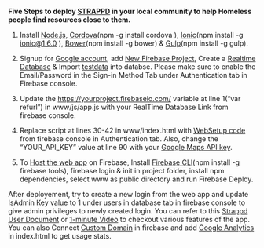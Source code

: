 <B>Five Steps to deploy <a href = "https://strappd.org">STRAPPD</a> in your local community to help Homeless people find resources close to them.</B>

1. Install <a href = "https://nodejs.org/en/download/"> Node.js</a>, <a href = "https://cordova.apache.org/">Cordova</a>(npm -g install cordova ), <a href = "https://ionicframework.com/getting-started">Ionic</a>(npm install -g ionic@1.6.0 ), <a href = "https://bower.io/">Bower</a>(npm install -g bower) & <a href = "https://gulpjs.com/">Gulp</a>(npm install -g gulp). 

2. Signup for <a href="https://accounts.google.com/signup">Google account</a>, add <a href="https://console.firebase.google.com">New Firebase Project</a>, Create a <a href="https://firebase.google.com/docs/database/">Realtime Database</a> & Import <a href="">testdata</a> into databse. Please make sure to enable the Email/Password in the Sign-in Method Tab under Authentication tab in Firebase console.

3. Update the https://yourproject.firebaseio.com/ variable at line 1(“var refurl”) in www/js/app.js with your RealTime Database Link from firebase console.

4. Replace script at lines 30-42 in www/index.html with <a href="https://firebase.google.com/docs/web/setup">WebSetup code</a> from firebase console in Authentication tab. Also, change the “YOUR_API_KEY” value at line 90 with your <a href="https://developers.google.com/maps/documentation/javascript/get-api-key">Google Maps API key</a>. 

5. To <a href="https://firebase.google.com/docs/hosting/">Host the web app</a> on Firebase, Install <a href="https://firebase.google.com/docs/cli/">Firebase CLI</a>(npm install -g firebase tools), firebase login & init in project folder, install npm dependencies, select www as public directory and run Firebase Deploy. 


After deployement, try to create a new login from the web app and update IsAdmin Key value to 1 under users in database tab in firebase console to give admin privileges to newly created login. You can refer to this <a href="https://drive.google.com/file/d/1-ubNllqBfgV0OeXO5iYAKOHCPDPTL-0S/view">Strappd User Document</a> or <a href="https://www.youtube.com/watch?v=3sI93VJ-g0M">1-minute Video</a> to checkout various features of the app. You can also Connect <a href="https://firebase.google.com/docs/hosting/custom-domain">Custom Domain</a> in firebase and add <a href="https://analytics.google.com/analytics/web">Google Analytics</a> in index.html to get usage stats. 
